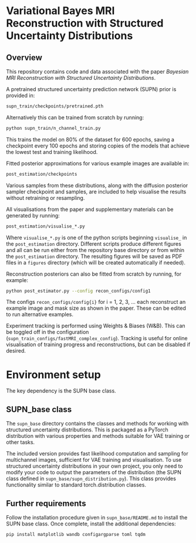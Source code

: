 # Variational Bayes MRI Reconstruction with Structured Uncertainty Distributions 

## Overview
This repository contains code and data associated with the paper *Bayesian MRI Reconstruction with Structured Uncertainty Distributions*.

A pretrained structured uncertainty prediction network (SUPN) prior is provided in: 

```bash
supn_train/checkpoints/pretrained.pth
```

Alternatively this can be trained from scratch by running:
```bash
python supn_train/n_channel_train.py
``` 
This trains the model on 80% of the dataset for 600 epochs, saving a checkpoint every 100 epochs and storing copies of the models that achieve the lowest test and training likelihood.

Fitted posterior approximations for various example images are available in: 
```bash
post_estimation/checkpoints
```

Various samples from these distributions, along with the diffusion posterior sampler checkpoint and samples, are included to help visualise the results without retraining or resampling.

All visualisations from the paper and supplementary materials can be generated by running: 
```bash
post_estimation/visualise_*.py
```
Where `visualise_*.py` is one of the python scripts beginning `visualise_` in the `post_estimation` directory. Different scripts produce different figures and all can be run either from the repository base directory or from within the `post_estimation` directory. The resulting figures will be saved as PDF files in a `figures` directory (which will be created automatically if needed).

Reconstruction posteriors can also be fitted from scratch by running, for example:
```bash
python post_estimator.py --config recon_configs/config1
```

The configs `recon_configs/config{i}` for i = 1, 2, 3, ... each reconstruct an example image and mask size as shown in the paper. These can be edited to run alternative examples.

Experiment tracking is performed using Weights & Biases (W&B). This can be toggled off in the configuration (`supn_train_configs/fastMRI_complex_config`). Tracking is useful for online visualisation of training progress and reconstructions, but can be disabled if desired.


# Environment setup

The key dependency is the SUPN base class.

## SUPN_base class

The `supn_base` directory contains the classes and methods for working with structured uncertainty distributions. This is packaged as a PyTorch distribution with various properties and methods suitable for VAE training or other tasks.

The included version provides fast likelihood computation and sampling for multichannel images, sufficient for VAE training and visualisation. To use structured uncertainty distributions in your own project, you only need to modify your code to output the parameters of the distribution (the SUPN class defined in `supn_base/supn_distribution.py`). This class provides functionality similar to standard torch.distribution classes.

## Further requirements
Follow the installation procedure given in `supn_base/README.md` to install the SUPN base class. Once complete, install the additional dependencies: 

```bash
pip install matplotlib wandb configargparse toml tqdm 
```
